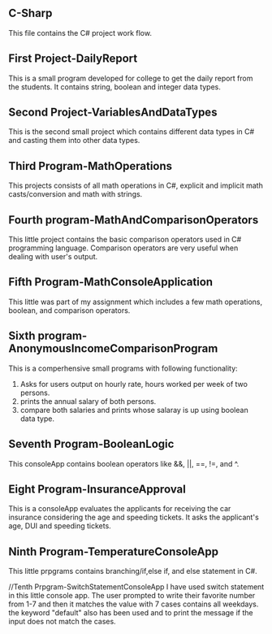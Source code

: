 ## C-Sharp
This file contains the C# project work flow.

## First Project-DailyReport
This is a small program developed for college to get the daily report from the students.
It contains string, boolean and integer data types.

## Second Project-VariablesAndDataTypes
This is the second small project which contains different data types in C# and casting them into other data types.

## Third Program-MathOperations
This projects consists of all math operations in C#, explicit and implicit math casts/conversion and math with strings.

## Fourth program-MathAndComparisonOperators
This little project contains the basic comparison operators used in C# programming language. Comparison operators
are very useful when dealing with user's output.

## Fifth Program-MathConsoleApplication
This little was part of my assignment which includes a few math operations, boolean, and comparison operators.

## Sixth program-AnonymousIncomeComparisonProgram
This is a comperhensive small programs with following functionality:
1. Asks for users output on hourly rate, hours worked per week of two persons.
2. prints the annual salary of both persons.
3. compare both salaries and prints whose salaray is up using boolean data type.

## Seventh Program-BooleanLogic
This consoleApp contains boolean operators like &&, ||, ==, !=, and ^.

## Eight Program-InsuranceApproval
This is a consoleApp evaluates the applicants for receiving the car insurance considering the age and speeding tickets.
It asks the applicant's age, DUI and speeding tickets.

## Ninth Program-TemperatureConsoleApp
This little prpgrams contains branching/if,else if, and else statement in C#.

//Tenth Prpgram-SwitchStatementConsoleApp
I have used switch statement in this little console app. The user prompted to write their favorite number from 1-7 and then 
it matches the value with 7 cases contains all weekdays.
the keyword "default" also has been used and to print the message if the input does not match the cases.
